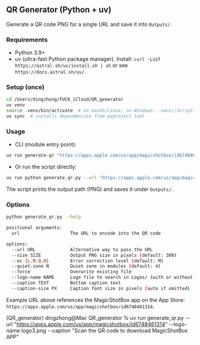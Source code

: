## QR Generator (Python + uv)

Generate a QR code PNG for a single URL and save it into `Outputs/`.

### Requirements

- Python 3.9+
- uv (ultra-fast Python package manager). Install: `curl -LsSf https://astral.sh/uv/install.sh | sh` or see `https://docs.astral.sh/uv/`.

### Setup (once)

```bash
cd /Users/dingzhong/FUCK_iCloud/QR_generator
uv venv
source .venv/bin/activate  # on macOS/Linux; on Windows: .venv\\Scripts\\activate
uv sync  # installs dependencies from pyproject.toml
```

### Usage

- CLI (module entry point):

```bash
uv run generate-qr "https://apps.apple.com/us/app/magicshotbox/id6748461314"
```

- Or run the script directly:

```bash
uv run python generate_qr.py --url "https://apps.apple.com/us/app/magicshotbox/id6748461314"
```

The script prints the output path (PNG) and saves it under `Outputs/`.


### Options

```bash
python generate_qr.py --help

positional arguments:
  url                   The URL to encode into the QR code

options:
  --url URL             Alternative way to pass the URL
  --size SIZE           Output PNG size in pixels (default: 300)
  --ec {L,M,Q,H}        Error correction level (default: M)
  --quiet-zone N        Quiet zone in modules (default: 4)
  --force               Overwrite existing file
  --logo-name NAME      Logo file to search in Logos/ (with or without extension)
  --caption TEXT        Bottom caption text
  --caption-size PX     Caption font size in pixels (auto if omitted)
```

Example URL above references the MagicShotBox app on the App Store: `https://apps.apple.com/us/app/magicshotbox/id6748461314`.

(QR_generator) dingzhong@Mac QR_generator % uv run generate_qr.py --url "https://apps.apple.com/us/app/magicshotbox/id6748461314" --logo-name logo3.png --caption "Scan the QR code to download MagicShotBox APP"
